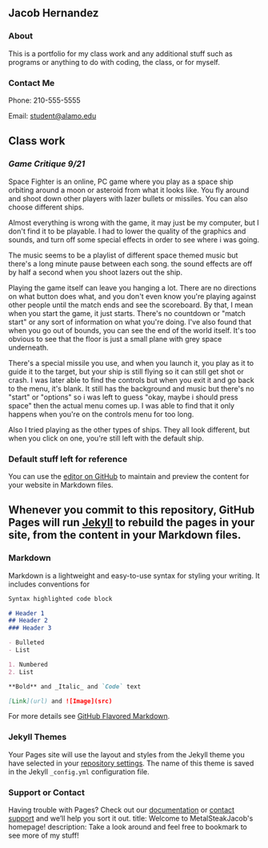 ## Jacob Hernandez

### About
This is a portfolio for my class work and any additional stuff such as programs or anything to do with coding, the class, or for myself.

### Contact Me
Phone: 210-555-5555

Email: student@alamo.edu

## Class work

### *Game Critique 9/21*


Space Fighter is an online, PC game where you play as a space ship orbiting around a moon or asteroid from what it looks like. You fly around and shoot down other players with lazer bullets or missiles. You can also choose different ships.

Almost everything is wrong with the game, it may just be my computer, but I don't find it to be playable. I had to lower the quality of the graphics and sounds, and turn off some special effects in order to see where i was going.

The music seems to be a playlist of different space themed music but there's a long minute pause between each song. the sound effects are off by half a second when you shoot lazers out the ship.

Playing the game itself can leave you hanging a lot. There are no directions on what button does what, and you don't even know you're playing against other people until the match ends and see the scoreboard. By that, I mean when you start the game, it just starts. There's no countdown or "match start" or any sort of information on what you're doing. I've also found that when you go out of bounds, you can see the end of the world itself. It's too obvious to see that the floor is just a small plane with grey space underneath.

There's a special missile you use, and when you launch it, you play as it to guide it to the target, but your ship is still flying so it can still get shot or crash. I was later able to find the controls but when you exit it and go back to the menu, it's blank. It still has the background and music but there's no "start" or "options" so i was left to guess "okay, maybe i should press space"  then the actual menu comes up. I was able to find that it only happens when you're on the controls menu for too long.

Also I tried playing as the other types of ships. They all look different, but when you click on one, you're still left with the default ship.


### Default stuff left for reference

You can use the [editor on GitHub](https://github.com/MetalSteakJacob/MetalSteakJacob.github.io/edit/master/index.md) to maintain and preview the content for your website in Markdown files.

Whenever you commit to this repository, GitHub Pages will run [Jekyll](https://jekyllrb.com/) to rebuild the pages in your site, from the content in your Markdown files.
---

### Markdown

Markdown is a lightweight and easy-to-use syntax for styling your writing. It includes conventions for

```markdown
Syntax highlighted code block

# Header 1
## Header 2
### Header 3

- Bulleted
- List

1. Numbered
2. List

**Bold** and _Italic_ and `Code` text

[Link](url) and ![Image](src)
```

For more details see [GitHub Flavored Markdown](https://guides.github.com/features/mastering-markdown/).

### Jekyll Themes

Your Pages site will use the layout and styles from the Jekyll theme you have selected in your [repository settings](https://github.com/MetalSteakJacob/MetalSteakJacob.github.io/settings). The name of this theme is saved in the Jekyll `_config.yml` configuration file.

### Support or Contact

Having trouble with Pages? Check out our [documentation](https://help.github.com/categories/github-pages-basics/) or [contact support](https://github.com/contact) and we’ll help you sort it out.
title: Welcome to MetalSteakJacob's homepage!
description: Take a look around and feel free to bookmark to see more of my stuff!
